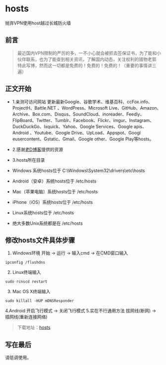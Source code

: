 # hosts
抛弃VPN使用host越过长城防火墙
## 前言 ##
> 最近国内VPN限制的严厉的多，一不小心就会被抓去签保证书，为了能和小伙伴联系，也为了能查到相关资讯，了解国内动态，关注权利的猎物老郭
> 特此写博，然而这一切都是免费的！免费的！免费的！（重要的事情讲三遍）

## 正文开始 ##

- 1.亲测可访问网站
更新最新Google、谷歌学术、维基百科、ccFox.info、ProjectH、Battle.NET 、WordPress、Microsoft Live、GitHub、Amazon、Archive、Box.com、Disqus、SoundCloud、inoreader、Feedly、FlipBoard、Twitter、Tumblr、Facebook、Flickr、imgur、Instagram、DuckDuckGo、Ixquick、Yahoo、Google Services、Google apis、Android
、Youtube、Google Drive、UpLoad、Appspot、Googl eusercontent、Gstatic、Gmail、Google other、Google Play等hosts。
- 2.感谢[老D博客](https://laod.cn/hosts/2017-google-hosts.html)提供的资源
- 3.hosts所在目录

 - Windows 系统hosts位于 C:\Windows\System32\drivers\etc\hosts
 - Android（安卓）系统hosts位于 /etc/hosts
 - Mac（苹果电脑）系统hosts位于 /etc/hosts
 - iPhone（iOS）系统hosts位于 /etc/hosts
 - Linux系统hosts位于 /etc/hosts
 - 绝大多数Unix系统都是在 /etc/hosts
 
## 修改hosts文件具体步骤
1. Windows环境
 开始 -> 运行 -> 输入cmd -> 在CMD窗口输入
 ``` 	
 ipconfig /flushdns
 ```
2. Linux终端输入
 ```
 sudo rcnscd restart
 ```
3. Mac OS X终端输入
 ```
 sudo killall -HUP mDNSResponder
 ```
4.Android
开启飞行模式 -> 关闭飞行模式
5.实在不行通用方法
拔网线(断网) -> 插网线(重新连接网络)
> 下载地址：[hosts](https：//github.com/xkloveme/hosts/archive/master.zip)
## 写在最后
请低调使用。
